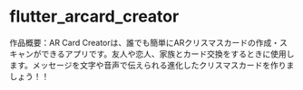 # flutter_arcard_creator
作品概要：AR Card Creatorは、誰でも簡単にARクリスマスカードの作成・スキャンができるアプリです。友人や恋人、家族とカード交換をするときに使用します。メッセージを文字や音声で伝えられる進化したクリスマスカードを作りましょう！！

